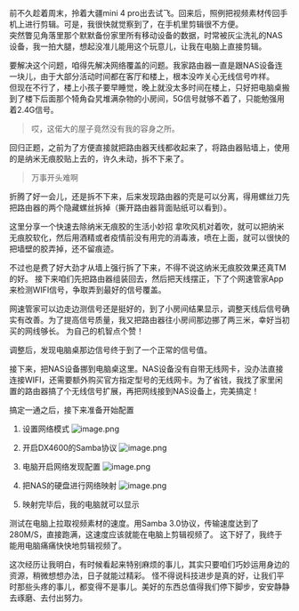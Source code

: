 

前不久趁着周末，拎着大疆mini 4 pro出去试飞。回来后，照例把视频素材传回手机上进行剪辑。可是，我很快就觉察到了，在手机里剪辑很不方便。  
突然瞥见角落里那个默默备份家里所有移动设备的数据，时常被灰尘洗礼的NAS设备，我一拍大腿，想起没准儿能用这个玩意儿，让我在电脑上直接剪辑。

要解决这个问题，咱得先解决网络覆盖的问题。我家路由器一直是跟NAS设备连一块儿，由于大部分活动时间都在客厅和楼上，根本没咋关心无线信号咋样。  
但现在不行了，楼上小孩子要早睡觉，晚上就没太多时间在楼上，只好把电脑桌搬到了楼下后面那个犄角旮旯堆满杂物的小房间，5G信号就够不着了，只能勉强用着2.4G信号。

> 哎，这偌大的屋子竟然没有我的容身之所。

回归正题，之前为了方便直接就把路由器天线都收起来了，将路由器贴墙上，使用的是纳米无痕胶贴上去的，许久未动，拆不下来了。

>万事开头难啊

折腾了好一会儿，还是拆不下来，后来发现路由器的壳是可以分离，得用螺丝刀先把路由器的两个隐藏螺丝拆掉（撕开路由器背面贴纸可以看到）。

这里分享一个快速去除纳米无痕胶的生活小妙招
拿吹风机对着吹，就可以把纳米无痕胶软化，然后用酒精或者疫情前没有用完的消毒液，喷在上面，就可以很快的把墙壁的胶弄掉，还不留痕迹。

不过也是费了好大劲才从墙上强行拆了下来，不得不说这纳米无痕胶效果还真TM的好。
接下来咱们先把路由器组装回去，然后把天线摆正，下了个网速管家App来检测WIFI信号，争取弄到最好的信号覆盖。

网速管家可以边走边测信号还是挺好的，到了小房间结果显示，调整天线后信号确实有改善。为了提高信号质量，我又把路由器往小房间那边挪了两三米，幸好当初买的网线够长。  为自己的机智点个赞！

调整后，发现电脑桌那边信号终于到了一个正常的信号值。

接下来，把NAS设备挪到电脑桌这里。NAS设备没有自带无线网卡，没办法直接连接WIFI，还需要额外购买官方指定型号的无线网卡。为了省钱，我找了家里闲置的路由器搞了个无线信号扩展，再把网线接到NAS设备上，完美搞定！

搞定一通之后，接下来准备开始配置
1. 设置网络模式
   ![image.png](https://cdn.jsdelivr.net/gh/youyiying/blogs@master/images/47b6c59b2f1d6b2fd5d66ea39e079a1f.png)

2. 开启DX4600的Samba协议
   ![image.png](https://cdn.jsdelivr.net/gh/youyiying/blogs@master/images/83f2e5bcc46e8c80fb3739fccdb91d2d.png)

3. 电脑开启网络发现配置
![image.png](https://cdn.jsdelivr.net/gh/youyiying/blogs@master/images/e0d99adc7901b4a74a00da478b796b99.png)

4. 把NAS的硬盘进行网络映射
![image.png](https://cdn.jsdelivr.net/gh/youyiying/blogs@master/images/102ce8ad6bb12dabd152b84ae5d29deb.png)
5. 映射完毕后，我的电脑就可以显示


测试在电脑上拉取视频素材的速度。用Samba 3.0协议，传输速度达到了280M/S，直接跑满，这速度应该就能在电脑上剪辑视频了。
这下好了，我终于能用电脑痛痛快快地剪辑视频了。

这次经历让我明白，有时候看起来特别麻烦的事儿，其实只要咱们巧妙运用身边的资源，稍微想想办法，日子就能过精彩。
怪不得说科技进步是真的好，让我们平时那些头疼的事儿，都变得不是事儿。美好的东西总值得我们停下脚步，安安静静去琢磨、去付出努力。